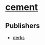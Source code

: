 # [cement](https://pypi.org/project/cement)



## Publishers
- [derks](https://pypi.org/user/derks)

